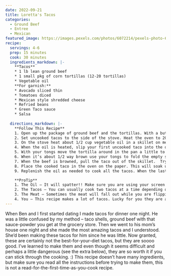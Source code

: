 ```yaml
---
date: 2022-09-21
title: Loretta's Tacos
categories:
  - Ground Beef
  - Entree
  - Mexican
featured_image: https://images.pexels.com/photos/6072214/pexels-photo-6072214.jpeg?auto=compress&cs=tinysrgb&w=1260&h=750&dpr=2
recipe:
  servings: 4-6
  prep: 15 minutes
  cook: 30 minutes
  ingredients_markdown: |-
    **Tacos**
    * 1 lb lean ground beef
    * 1 small pkg of corn tortillas (12-20 tortillas)
    * Vegetable oil
    **For garnish:**
    * Avocado sliced thin
    * Tomatoes diced
    * Mexican style shredded cheese
    * Refried beans
    * Green Taco sauce
    * Salsa
  
  directions_markdown: |-
    **Follow This Recipe**
    1. Open up the package of ground beef and the tortillas. With a butter knife or your fingers spread about 1-3 tablespoons of meat on half of one tortilla. Your tortilla should look like a pie graph with one half filled in with meat. Make sure you press the meat into the tortilla firmly, that will help keep the meat on the tortilla when you are cooking. Prepare all of the tortillas in this manner until you are either out of meat or out of tortillas.
    2. Set uncooked tacos to the side of the stove. Heat the oven to 200º and place the cookie sheet with the paper towels or newspaper inside it. 
    3. On the stove heat about 1/2 cup vegetable oil in a skillet on medium-high heat. 
    4. When the oil is heated, slip your first uncooked taco into the oil. The tortilla should be floating meat-side up.
    5. With your tongs move the tortilla around in the pan a little to coat the face up side of the taco with oil. This will help soften the tortilla to make it easier to fold. You’ll be able to see the ground beef browning on the side touching the tortilla. 
    6. When it’s about 1/2 way brown use your tongs to fold the empty side of the tortilla over making the taco shape. Now that it’s taco shaped, turn the taco over in the oil to cook the other side. 
    7. When the beef is browned, pull the taco out of the skillet.  Try to drip most of the excess oil back into the pan as you take it out. 
    8. Place the cooked taco in the oven on the paper. This will soak up the extra oil and make the tacos crispy. You may put another taco in the pan now and restart the process. 
    9. Replenish the oil as needed to cook all the tacos. When the last one is done, leave the tacos in the oven for 10 minutes so the last few can crisp.

    **ProTip**
    1. The Oil – It will spatter!! Make sure you are using your screen! I always make these tacos wearing long sleeves and it helps if you put a piece of paper towel on the top of the screen to keep spatter from jumping up at you. Also, towards the end you’ll find that the tacos and oil spatter more, and seemingly for no reason. This is for two reasons, 1.) the temp of the oil is too high or 2.) the oil has residual meat in it. The solution for problem 1 is to turn the stove down (duh!) and for 2 you can use an empty can in your sink to pour the old oil into and put new oil into the pan and continue. Do not touch the hot oil can with your bare hands until it has fully cooled!
    2. The Tacos – You can usually cook two tacos at a time depending on the size of your pan. You should always be removing one, folding the other in 1/2, and then adding a new one to replace the one you just took out. I cannot recommend doing more than two at a time the first time that you do this.
    3. The Meat – Sometimes the meat will fall out while you are flipping or removing. The key to avoiding this is long tongs and always turning, flipping or removing the tacos by using the tongs on the side of the taco that is open.
    4. You – This recipe makes a lot of tacos. Lucky for you they are awesome left over. I included the list of condiments that we use, but use whatever you want. Everything is good on these tacos. Finally, if you’re a little nervous or concerned about splattering oil or burning yourself, then only heat the oil to the temp that you are comfortable with. The tacos will take longer to cook, yes, but you will have a more enjoyable time making them if you aren’t worried about the oil.
---
```

When Ben and I first started dating I made tacos for dinner one night. He was a little confused by my method – taco shells, ground beef with that sauce-powder you get at the grocery store. Then we went to his mom’s house one night and she made the most amazing tacos and I understood.  She’d been making these tacos for him since he was little. Now granted, these are certainly not the best-for-your-diet tacos, but they are soooo good. I’ve learned to make them and even though it seems difficult and perhaps a little dangerous (see the extra below), they are so worth it if you can stick through the cooking. :) This recipe doesn’t have many ingredients, but make sure you read all the instructions before trying to make them, this is not a read-for-the-first-time-as-you-cook recipe.